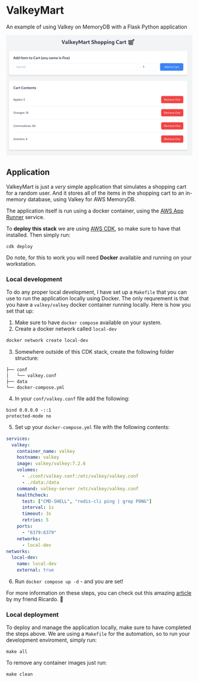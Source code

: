 # ValkeyMart
An example of using Valkey on MemoryDB with a Flask Python application

![valkeymart screenshot](/img/valkeymart.png)

## Application

ValkeyMart is just a *very* simple application that simulates a shopping cart for a random user. And it stores all of the items in the shopping cart to an in-memory database, using Valkey for AWS MemoryDB.

The application itself is run using a docker container, using the [AWS App Runner](https://aws.amazon.com/apprunner/) service.

To **deploy this stack** we are using [AWS CDK](https://aws.amazon.com/cdk/), so make sure to have that installed. Then simply run:
```
cdk deploy
```

Do note, for this to work you will need **Docker** available and running on your workstation.

### Local development

To do any proper local development, I have set up a `Makefile` that you can use to run the application locally using Docker. The only requrement is that you have a `valkey/valkey` docker container running locally. Here is how you set that up:

1. Make sure to have `docker compose` available on your system.
2. Create a docker network called `local-dev`
```bash
docker network create local-dev
```
3. Somewhere outside of this CDK stack, create the following folder structure:
```
├── conf
│   └── valkey.conf
├── data
└── docker-compose.yml
```
4. In your `conf/valkey.conf` file add the following:
```
bind 0.0.0.0 -::1
protected-mode no
```
5. Set up your `docker-compose.yml` file with the following contents:
```yaml
services:
  valkey:
    container_name: valkey
    hostname: valkey
    image: valkey/valkey:7.2.6
    volumes:
      - ./conf/valkey.conf:/etc/valkey/valkey.conf
      - ./data:/data
    command: valkey-server /etc/valkey/valkey.conf
    healthcheck:
      test: ["CMD-SHELL", "redis-cli ping | grep PONG"]
      interval: 1s
      timeout: 3s
      retries: 5
    ports:
      - "6379:6379"
    networks:
      - local-dev
networks:
  local-dev:
    name: local-dev
    external: true
```
6. Run `docker compose up -d` - and you are set!

For more information on these steps, you can check out this amazing [article](https://community.aws/content/2fdr6Vg8BiJS8jr8xsuQRRc0MD5/getting-started-with-valkey-using-docker-and-go?lang=en) by my friend Ricardo. 🥰

### Local deployment

To deploy and manage the application locally, make sure to have completed the steps above. We are using a `Makefile` for the automation, so to run your development enviroment, simply run:
```
make all
```

To remove any container images just run:
```
make clean
```
